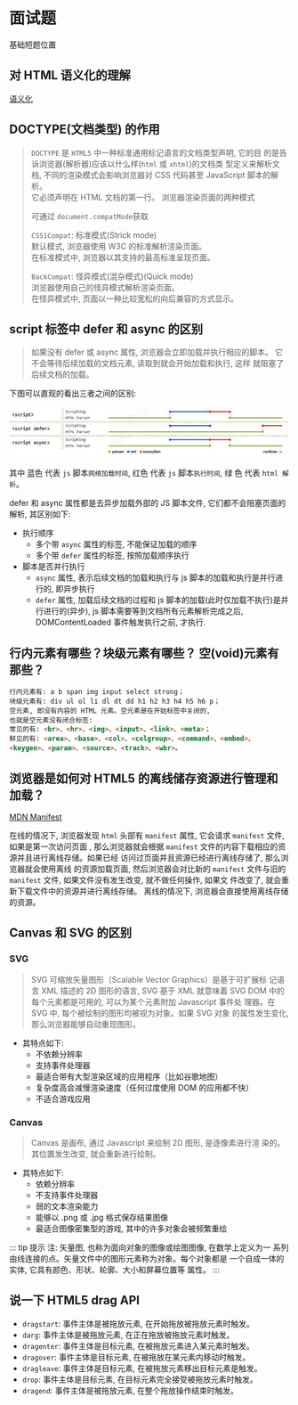 # 面试题

基础短题位置

## 对 HTML 语义化的理解

[语义化](/html/semantic)

## DOCTYPE(⽂档类型) 的作⽤

> `DOCTYPE` 是 `HTML5` 中一种标准通用标记语言的文档类型声明, 它的目
> 的是告诉浏览器(解析器)应该以什么样(`html` 或 `xhtml`)的文档类
> 型定义来解析文档, 不同的渲染模式会影响浏览器对 CSS 代码甚⾄ JavaScript 脚本的解析。  
> <span class="color-danger">它必须声明在 HTML ⽂档的第⼀⾏。</span>
> 浏览器渲染页面的两种模式
>
> 可通过 `document.compatMode`获取
>
> `CSS1Compat`: <span class="color-tip">标准模式(Strick mode)</span>  
> 默认模式, 浏览器使用 W3C 的标准解析渲染页面。  
> 在标准模式中, 浏览器以其支持的最高标准呈现页面。
>
> `BackCompat`: <span class="color-warning">怪异模式(混杂模式)(Quick mode)</span>  
> 浏览器使用自己的怪异模式解析渲染页面。  
> 在怪异模式中, 页面以一种比较宽松的向后兼容的方式显示。

## script 标签中 defer 和 async 的区别

> 如果没有 defer 或 async 属性, 浏览器会立即加载并执行相应的脚本。
> 它不会等待后续加载的文档元素, 读取到就会开始加载和执行, 这样
> 就阻塞了后续文档的加载。

下图可以直观的看出三者之间的区别:

![image](./assets/main-1.jpg)

其中 <span class="color-info">蓝色</span> 代表 `js` 脚本`网络加载时间`, <span class="color-danger">红色</span> 代表 `js` 脚本`执行时间`, <span class="color-tip">绿
色</span> 代表 `html 解析`。

defer 和 async 属性都是去异步加载外部的 JS 脚本文件, 它们都不会阻塞页面的解析, 其区别如下:

- 执行顺序
  - 多个带 `async` 属性的标签, 不能保证加载的顺序
  - 多个带 `defer` 属性的标签, 按照加载顺序执行
- 脚本是否并行执行
  - `async` 属性, 表示后续文档的加载和执行与 js 脚本的加载和执行是并行进行的, 即异步执行
  - `defer` 属性, 加载后续文档的过程和 js 脚本的加载(此时仅加载不执行)是并行进行的(异步), js 脚本需要等到文档所有元素解析完成之后,
    DOMContentLoaded 事件触发执行之前, 才执行.

## 行内元素有哪些？块级元素有哪些？ 空(void)元素有那些？

```markdown
行内元素有: a b span img input select strong；
块级元素有: div ul ol li dl dt dd h1 h2 h3 h4 h5 h6 p；
空元素, 即没有内容的 HTML 元素。空元素是在开始标签中关闭的,
也就是空元素没有闭合标签:
常见的有: <br>、<hr>、<img>、<input>、<link>、<meta>；
鲜见的有: <area>、<base>、<col>、<colgroup>、<command>、<embed>、
<keygen>、<param>、<source>、<track>、<wbr>。
```

## 浏览器是如何对 HTML5 的离线储存资源进行管理和加载？

[MDN Manifest](https://developer.mozilla.org/zh-CN/docs/Web/Manifest)

在线的情况下, 浏览器发现 `html` 头部有 `manifest` 属性, 它会请求
`manifest` 文件, 如果是第一次访问页面 , 那么浏览器就会根据
`manifest` 文件的内容下载相应的资源并且进行离线存储。如果已经
访问过页面并且资源已经进行离线存储了, 那么浏览器就会使用离线
的资源加载页面, 然后浏览器会对比新的 `manifest` 文件与旧的
`manifest` 文件, 如果文件没有发生改变, 就不做任何操作, 如果文
件改变了, 就会重新下载文件中的资源并进行离线存储。
离线的情况下, 浏览器会直接使用离线存储的资源。

## Canvas 和 SVG 的区别

### SVG

> SVG 可缩放矢量图形（Scalable Vector Graphics）是基于可扩展标
> 记语言 XML 描述的 2D 图形的语言, SVG 基于 XML 就意味着 SVG DOM
> 中的每个元素都是可用的, 可以为某个元素附加 Javascript 事件处
> 理器。在 SVG 中, 每个被绘制的图形均被视为对象。如果 SVG 对象
> 的属性发生变化, 那么浏览器能够自动重现图形。

- 其特点如下:
  - 不依赖分辨率
  - 支持事件处理器
  - 最适合带有大型渲染区域的应用程序（比如谷歌地图）
  - 复杂度高会减慢渲染速度（任何过度使用 DOM 的应用都不快）
  - 不适合游戏应用

### Canvas

> Canvas 是画布, 通过 Javascript 来绘制 2D 图形, 是逐像素进行渲
> 染的。其位置发生改变, 就会重新进行绘制。

- 其特点如下:
  - 依赖分辨率
  - 不支持事件处理器
  - 弱的文本渲染能力
  - 能够以 .png 或 .jpg 格式保存结果图像
  - 最适合图像密集型的游戏, 其中的许多对象会被频繁重绘

::: tip 提示
注: 矢量图, 也称为面向对象的图像或绘图图像, 在数学上定义为一
系列由线连接的点。矢量文件中的图形元素称为对象。每个对象都是
一个自成一体的实体, 它具有颜色、形状、轮廓、大小和屏幕位置等
属性。
:::

## 说一下 HTML5 drag API

- `dragstart`: 事件主体是被拖放元素, 在开始拖放被拖放元素时触发。
- `darg`: 事件主体是被拖放元素, 在正在拖放被拖放元素时触发。
- `dragenter`: 事件主体是目标元素, 在被拖放元素进入某元素时触发。
- `dragover`: 事件主体是目标元素, 在被拖放在某元素内移动时触发。
- `dragleave`: 事件主体是目标元素, 在被拖放元素移出目标元素是触发。
- `drop`: 事件主体是目标元素, 在目标元素完全接受被拖放元素时触发。
- `dragend`: 事件主体是被拖放元素, 在整个拖放操作结束时触发。
